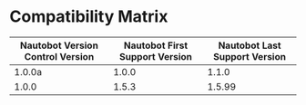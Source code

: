 # Compatibility Matrix

| Nautobot Version Control Version | Nautobot First Support Version | Nautobot Last Support Version |
| ------------- | -------------------- | ------------- |
| 1.0.0a         | 1.0.0                | 1.1.0        |
| 1.0.0         | 1.5.3                | 1.5.99        |

